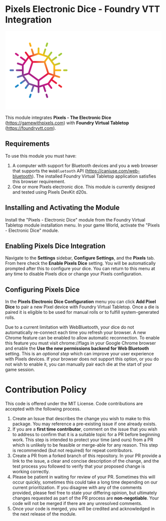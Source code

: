 # Pixels Electronic Dice - Foundry VTT Integration

![Pixels Electronic Dice Logo](https://raw.githubusercontent.com/foundryvtt/pixels/main/ui/pixels-logo.png)

This module integrates **Pixels - The Electronic Dice** (https://gamewithpixels.com) with **Foundry Virtual Tabletop** (https://foundryvtt.com).

## Requirements
To use this module you must have:
1. A computer with support for Bluetooth devices and you a web browser that supports the `WebBluetooth` API (https://caniuse.com/web-bluetooth). The installed Foundry Virtual Tabletop application satisfies this browser requirement.
2. One or more Pixels electronic dice. This module is currently designed and tested using Pixels DevKit d20s.

## Installing and Activating the Module
Install the "Pixels - Electronic Dice" module from the Foundry Virtual Tabletop module installation menu. In your game World, activate the "Pixels - Electronic Dice" module.

## Enabling Pixels Dice Integration
Navigate to the **Settings** sidebar, **Configure Settings**, and the **Pixels** tab. From here check the **Enable Pixels Dice** setting. You will be automatically prompted after this to configure your dice. You can return to this menu at any time to disable Pixels dice or change your Pixels configuration.

## Configuring Pixels Dice
In the **Pixels Electronic Dice Configuration** menu you can click **Add Pixel Dice** to pair a new Pixel device with Foundry Virtual Tabletop. Once a die is paired it is eligible to be used for manual rolls or to fulfill system-generated rolls.

Due to a current limitation with WebBluetooth, your dice do not automatically re-connect each time you refresh your browser. A new Chrome feature can be enabled to allow automatic reconnection. To enable this feature you must visit chrome://flags in your Google Chrome browser and enable the **Use
the new permissions backend for Web Bluetooth** setting. This is an *optional step* which can improve your user experience with Pixels devices. If your browser does not support this option, or you do not wish to enable it, you can manually pair each die at the start of your game session.

# Contribution Policy
This code is offered under the MIT License. Code contributions are accepted with the following process.

1. Create an Issue that describes the change you wish to make to this package. You may reference a pre-existing issue if one already exists.
2. If you are a **first time contributor**, comment on the issue that you wish to address to confirm that it is a suitable topic for a PR before beginning work. This step is intended to protect your time (and ours) from a PR which is unlikely to be feasible or merge-able for any reason. This step is recommended (but not required) for repeat contributors.
3. Create a PR from a forked branch of this repository. In your PR provide a link to the issue, a clear and concise description of the change, and the test process you followed to verify that your proposed change is working correctly.
4. Please be patient in waiting for review of your PR. Sometimes this will occur quickly, sometimes this could take a long time depending on our current prioritization. If you disagree with any of the comments provided, please feel free to state your differing opinion, but ultimately changes requested as part of the PR process are **non-negotiable**. Your code will not be merged if there are any unresolved comments.
5. Once your code is merged, you will be credited and acknowledged in the next release of the module.
